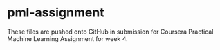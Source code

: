 # pml-assignment

These files are pushed onto GitHub in submission for Coursera Practical Machine Learning Assignment for week 4. 
